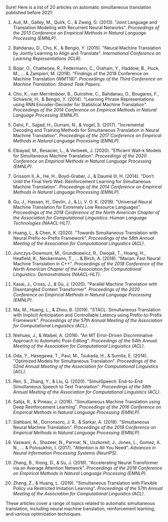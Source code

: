 Sure! Here is a list of 20 articles on automatic simultaneous translation published before 2021:

1. Auli, M., Galley, M., Quirk, C., & Zweig, G. (2013). "Joint Language and Translation Modeling with Recurrent Neural Networks". *Proceedings of the 2013 Conference on Empirical Methods in Natural Language Processing (EMNLP)*.

2. Bahdanau, D., Cho, K., & Bengio, Y. (2015). "Neural Machine Translation by Jointly Learning to Align and Translate". *International Conference on Learning Representations (ICLR)*.

3. Bojar, O., Chatterjee, R., Federmann, C., Graham, Y., Haddow, B., Huck, M., ... & Zampieri, M. (2018). "Findings of the 2018 Conference on Machine Translation (WMT18)". *Proceedings of the Third Conference on Machine Translation: Shared Task Papers*.

4. Cho, K., van Merriënboer, B., Gulcehre, C., Bahdanau, D., Bougares, F., Schwenk, H., & Bengio, Y. (2014). "Learning Phrase Representations using RNN Encoder-Decoder for Statistical Machine Translation". *Proceedings of the 2014 Conference on Empirical Methods in Natural Language Processing (EMNLP)*.

5. Dalvi, F., Sajjad, H., Durrani, N., & Vogel, S. (2017). "Incremental Decoding and Training Methods for Simultaneous Translation in Neural Machine Translation". *Proceedings of the 2017 Conference on Empirical Methods in Natural Language Processing (EMNLP)*.

6. Elbayad, M., Besacier, L., & Verbeek, J. (2020). "Efficient Wait-k Models for Simultaneous Machine Translation". *Proceedings of the 2020 Conference on Empirical Methods in Natural Language Processing (EMNLP)*.

7. Grissom II, A., He, H., Boyd-Graber, J., & Daumé III, H. (2014). "Don’t Until the Final Verb Wait: Reinforcement Learning for Simultaneous Machine Translation". *Proceedings of the 2014 Conference on Empirical Methods in Natural Language Processing (EMNLP)*.

8. Gu, J., Hassan, H., Devlin, J., & Li, V. O. K. (2018). "Universal Neural Machine Translation for Extremely Low Resource Languages". *Proceedings of the 2018 Conference of the North American Chapter of the Association for Computational Linguistics: Human Language Technologies (NAACL-HLT)*.

9. Huang, L., & Chen, K. (2020). "Towards Simultaneous Translation with Neural Prefix-to-Prefix Framework". *Proceedings of the 58th Annual Meeting of the Association for Computational Linguistics (ACL)*.

10. Junczys-Dowmunt, M., Grundkiewicz, R., Dwojak, T., Hoang, H., Heafield, K., Neckermann, T., ... & Birch, A. (2018). "Marian: Fast Neural Machine Translation in C++". *Proceedings of the 2018 Conference of the North American Chapter of the Association for Computational Linguistics: Demonstrations (NAACL-HLT)*.

11. Kasai, J., Cross, J., & Gu, J. (2020). "Parallel Machine Translation with Disentangled Context Transformer". *Proceedings of the 2020 Conference on Empirical Methods in Natural Language Processing (EMNLP)*.

12. Ma, M., Huang, L., & Zhou, B. (2019). "STACL: Simultaneous Translation with Implicit Anticipation and Controllable Latency using Prefix-to-Prefix Framework". *Proceedings of the 57th Annual Meeting of the Association for Computational Linguistics (ACL)*.

13. Niehues, J., & Waibel, A. (2016). "An MT Error-Driven Discriminative Approach to Automatic Post-Editing". *Proceedings of the 54th Annual Meeting of the Association for Computational Linguistics (ACL)*.

14. Oda, Y., Hasegawa, T., Paul, M., Tsukada, H., & Sumita, E. (2014). "Optimized Models for Simultaneous Translation". *Proceedings of the 52nd Annual Meeting of the Association for Computational Linguistics (ACL)*.

15. Ren, S., Zhang, Y., & Liu, Q. (2020). "SimulSpeech: End-to-End Simultaneous Speech to Text Translation". *Proceedings of the 58th Annual Meeting of the Association for Computational Linguistics (ACL)*.

16. Satija, R., & Pineau, J. (2016). "Simultaneous Machine Translation using Deep Reinforcement Learning". *Proceedings of the 2016 Conference on Empirical Methods in Natural Language Processing (EMNLP)*.

17. Siahbani, M., Dorronsoro, J. R., & Sarkar, A. (2018). "Simultaneous Neural Machine Translation". *Proceedings of the 2018 Conference on Empirical Methods in Natural Language Processing (EMNLP)*.

18. Vaswani, A., Shazeer, N., Parmar, N., Uszkoreit, J., Jones, L., Gomez, A. N., ... & Polosukhin, I. (2017). "Attention is All You Need". *Advances in Neural Information Processing Systems (NeurIPS)*.

19. Zhang, B., Xiong, D., & Su, J. (2018). "Accelerating Neural Transformer via an Average Attention Network". *Proceedings of the 2018 Conference on Empirical Methods in Natural Language Processing (EMNLP)*.

20. Zheng, Z., & Huang, L. (2019). "Simultaneous Translation with Flexible Policy via Restricted Imitation Learning". *Proceedings of the 57th Annual Meeting of the Association for Computational Linguistics (ACL)*.

These articles cover a range of topics related to automatic simultaneous translation, including neural machine translation, reinforcement learning, and various optimization techniques.
